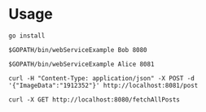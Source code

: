 # Usage

``go install``

``$GOPATH/bin/webServiceExample Bob 8080``

``$GOPATH/bin/webServiceExample Alice 8081``

``curl -H "Content-Type: application/json" -X POST -d '{"ImageData":"1912352"}' http://localhost:8081/post``

``curl -X GET http://localhost:8080/fetchAllPosts``
